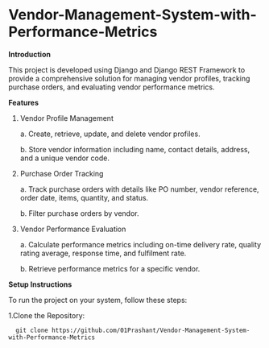 # Vendor-Management-System-with-Performance-Metrics
**Introduction**

This project is developed using Django and Django REST Framework to provide a comprehensive solution for managing vendor profiles, tracking purchase orders, and evaluating vendor performance metrics.

**Features**


1. Vendor Profile Management

      a. Create, retrieve, update, and delete vendor profiles.

      b. Store vendor information including name, contact details, address, and a unique vendor code.

2. Purchase Order Tracking

      a. Track purchase orders with details like PO number, vendor reference, order date, items, quantity, and status.

      b. Filter purchase orders by vendor.

3. Vendor Performance Evaluation

      a. Calculate performance metrics including on-time delivery rate, quality rating average, response time, and fulfilment rate.

      b. Retrieve performance metrics for a specific vendor.

**Setup Instructions**

To run the project on your system, follow these steps:

1.Clone the Repository:

      git clone https://github.com/01Prashant/Vendor-Management-System-with-Performance-Metrics

